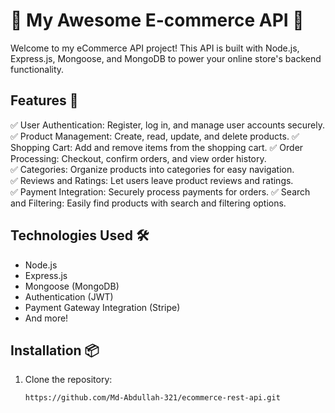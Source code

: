 # 🌟 My Awesome E-commerce API 🌟

Welcome to my eCommerce API project! This API is built with Node.js, Express.js, Mongoose, and MongoDB to power your online store's backend functionality.

## Features 🚀

✅ User Authentication: Register, log in, and manage user accounts securely. 
✅ Product Management: Create, read, update, and delete products. 
✅ Shopping Cart: Add and remove items from the shopping cart. 
✅ Order Processing: Checkout, confirm orders, and view order history.       
✅ Categories: Organize products into categories for easy navigation.   
✅ Reviews and Ratings: Let users leave product reviews and ratings.  
✅ Payment Integration: Securely process payments for orders.
✅ Search and Filtering: Easily find products with search and filtering options.

## Technologies Used 🛠️

- Node.js
- Express.js
- Mongoose (MongoDB)
- Authentication (JWT)
- Payment Gateway Integration (Stripe)
- And more!

## Installation 📦

1. Clone the repository:

   ```bash
   https://github.com/Md-Abdullah-321/ecommerce-rest-api.git

